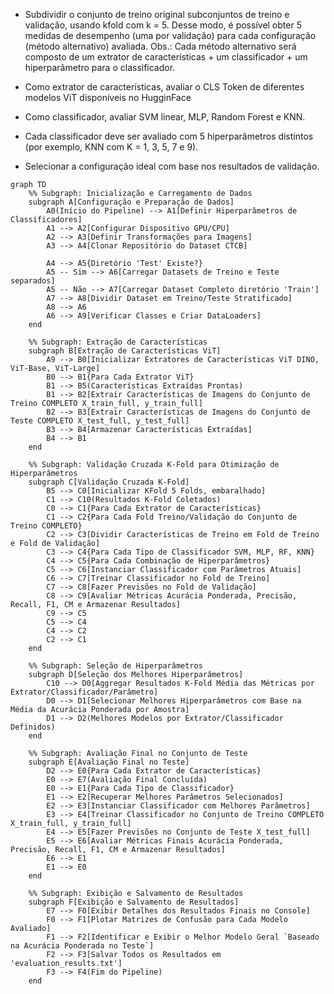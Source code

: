 - Subdividir o conjunto de treino original subconjuntos de treino e validação, usando kfold com k = 5. Desse modo, é possível obter 5 medidas de desempenho (uma por validação) para cada configuração (método alternativo) avaliada. 
Obs.: Cada método alternativo será composto de um extrator de características + um classificador + um hiperparâmetro para o classificador. 

- Como extrator de características, avaliar o CLS Token de diferentes modelos ViT disponíveis no HugginFace

- Como classificador, avaliar SVM linear, MLP, Random Forest e KNN. 

- Cada classificador deve ser avaliado com 5 hiperparâmetros distintos (por exemplo, KNN com K = 1, 3, 5, 7 e 9). 

- Selecionar a configuração ideal com base nos resultados de validação. 

```mermaid
graph TD
    %% Subgraph: Inicialização e Carregamento de Dados
    subgraph A[Configuração e Preparação de Dados]
        A0(Início do Pipeline) --> A1[Definir Hiperparâmetros de Classificadores]
        A1 --> A2[Configurar Dispositivo GPU/CPU]
        A2 --> A3[Definir Transformações para Imagens]
        A3 --> A4[Clonar Repositório do Dataset CTCB]

        A4 --> A5{Diretório 'Test' Existe?}
        A5 -- Sim --> A6[Carregar Datasets de Treino e Teste separados]
        A5 -- Não --> A7[Carregar Dataset Completo diretório 'Train']
        A7 --> A8[Dividir Dataset em Treino/Teste Stratificado]
        A8 --> A6
        A6 --> A9[Verificar Classes e Criar DataLoaders]
    end

    %% Subgraph: Extração de Características
    subgraph B[Extração de Características ViT]
        A9 --> B0[Inicializar Extratores de Características ViT DINO, ViT-Base, ViT-Large]
        B0 --> B1{Para Cada Extrator ViT}
        B1 --> B5(Características Extraídas Prontas)
        B1 --> B2[Extrair Características de Imagens do Conjunto de Treino COMPLETO X_train_full, y_train_full]
        B2 --> B3[Extrair Características de Imagens do Conjunto de Teste COMPLETO X_test_full, y_test_full]
        B3 --> B4[Armazenar Características Extraídas]
        B4 --> B1
    end

    %% Subgraph: Validação Cruzada K-Fold para Otimização de Hiperparâmetros
    subgraph C[Validação Cruzada K-Fold]
        B5 --> C0[Inicializar KFold 5 Folds, embaralhado]
        C1 --> C10(Resultados K-Fold Coletados)
        C0 --> C1{Para Cada Extrator de Características}
        C1 --> C2{Para Cada Fold Treino/Validação do Conjunto de Treino COMPLETO}
        C2 --> C3[Dividir Características de Treino em Fold de Treino e Fold de Validação]
        C3 --> C4{Para Cada Tipo de Classificador SVM, MLP, RF, KNN}
        C4 --> C5{Para Cada Combinação de Hiperparâmetros}
        C5 --> C6[Instanciar Classificador com Parâmetros Atuais]
        C6 --> C7[Treinar Classificador no Fold de Treino]
        C7 --> C8[Fazer Previsões no Fold de Validação]
        C8 --> C9[Avaliar Métricas Acurácia Ponderada, Precisão, Recall, F1, CM e Armazenar Resultados]
        C9 --> C5
        C5 --> C4
        C4 --> C2
        C2 --> C1
    end

    %% Subgraph: Seleção de Hiperparâmetros
    subgraph D[Seleção dos Melhores Hiperparâmetros]
        C10 --> D0[Aggregar Resultados K-Fold Média das Métricas por Extrator/Classificador/Parâmetro]
        D0 --> D1[Selecionar Melhores Hiperparâmetros com Base na Média da Acurácia Ponderada por Amostra]
        D1 --> D2(Melhores Modelos por Extrator/Classificador Definidos)
    end

    %% Subgraph: Avaliação Final no Conjunto de Teste
    subgraph E[Avaliação Final no Teste]
        D2 --> E0{Para Cada Extrator de Características}
        E0 --> E7(Avaliação Final Concluída)
        E0 --> E1{Para Cada Tipo de Classificador}
        E1 --> E2[Recuperar Melhores Parâmetros Selecionados]
        E2 --> E3[Instanciar Classificador com Melhores Parâmetros]
        E3 --> E4[Treinar Classificador no Conjunto de Treino COMPLETO X_train_full, y_train_full]
        E4 --> E5[Fazer Previsões no Conjunto de Teste X_test_full]
        E5 --> E6[Avaliar Métricas Finais Acurácia Ponderada, Precisão, Recall, F1, CM e Armazenar Resultados]
        E6 --> E1
        E1 --> E0
    end

    %% Subgraph: Exibição e Salvamento de Resultados
    subgraph F[Exibição e Salvamento de Resultados]
        E7 --> F0[Exibir Detalhes dos Resultados Finais no Console]
        F0 --> F1[Plotar Matrizes de Confusão para Cada Modelo Avaliado]
        F1 --> F2[Identificar e Exibir o Melhor Modelo Geral `Baseado na Acurácia Ponderada no Teste`]
        F2 --> F3[Salvar Todos os Resultados em 'evaluation_results.txt']
        F3 --> F4(Fim do Pipeline)
    end
```